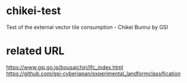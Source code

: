 # chikei-test
Test of the external vector tile consumption - Chikei Bunrui by GSI


# related URL
https://www.gsi.go.jp/bousaichiri/lfc_index.html  
https://github.com/gsi-cyberjapan/experimental_landformclassification  
